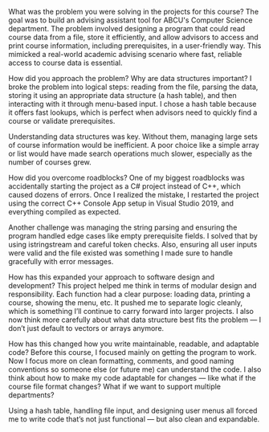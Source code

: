  What was the problem you were solving in the projects for this course?
The goal was to build an advising assistant tool for ABCU's Computer Science department. The problem involved designing a program that could read course data from a file, store it efficiently, and allow advisors to access and print course information, including prerequisites, in a user-friendly way. This mimicked a real-world academic advising scenario where fast, reliable access to course data is essential.

 How did you approach the problem? Why are data structures important?
I broke the problem into logical steps: reading from the file, parsing the data, storing it using an appropriate data structure (a hash table), and then interacting with it through menu-based input. I chose a hash table because it offers fast lookups, which is perfect when advisors need to quickly find a course or validate prerequisites.

Understanding data structures was key. Without them, managing large sets of course information would be inefficient. A poor choice like a simple array or list would have made search operations much slower, especially as the number of courses grew.

 How did you overcome roadblocks?
One of my biggest roadblocks was accidentally starting the project as a C# project instead of C++, which caused dozens of errors. Once I realized the mistake, I restarted the project using the correct C++ Console App setup in Visual Studio 2019, and everything compiled as expected.

Another challenge was managing the string parsing and ensuring the program handled edge cases like empty prerequisite fields. I solved that by using istringstream and careful token checks. Also, ensuring all user inputs were valid and the file existed was something I made sure to handle gracefully with error messages.

 How has this expanded your approach to software design and development?
This project helped me think in terms of modular design and responsibility. Each function had a clear purpose: loading data, printing a course, showing the menu, etc. It pushed me to separate logic cleanly, which is something I’ll continue to carry forward into larger projects. I also now think more carefully about what data structure best fits the problem — I don’t just default to vectors or arrays anymore.

How has this changed how you write maintainable, readable, and adaptable code?
Before this course, I focused mainly on getting the program to work. Now I focus more on clean formatting, comments, and good naming conventions so someone else (or future me) can understand the code. I also think about how to make my code adaptable for changes — like what if the course file format changes? What if we want to support multiple departments?

Using a hash table, handling file input, and designing user menus all forced me to write code that’s not just functional — but also clean and expandable.
